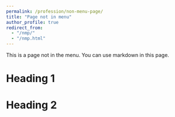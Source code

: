 ```yaml
---
permalink: /profession/non-menu-page/
title: "Page not in menu"
author_profile: true
redirect_from: 
  - "/nmp/"
  - "/nmp.html"
---
```


This is a page not in the menu. You can use markdown in this page.

Heading 1
======

Heading 2
======

